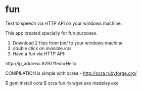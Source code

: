 fun
===

Text to speech via HTTP API on your windows machine.

This app created specially for fun purposes.

1. Download 2 files from bin/ to your windows machine 
2. double click on invisible.vbs
3. Have a fun via HTTP API:

http://ip_address:9292?text=Hello

COMPILATION is simple with ocrea -  http://ocra.rubyforge.org/

$ gem install ocra
$ ocra fun.rb wget.exe madplay.exe
